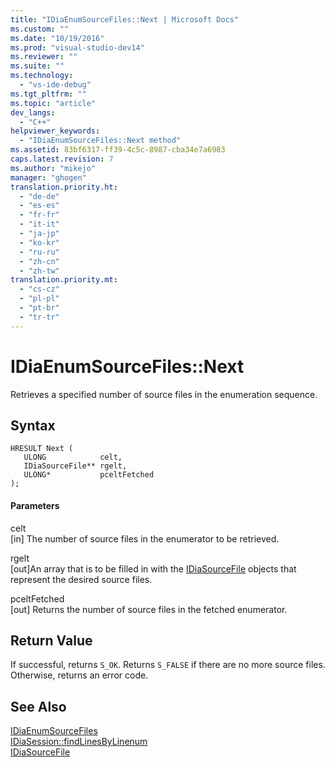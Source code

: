 ```yaml
---
title: "IDiaEnumSourceFiles::Next | Microsoft Docs"
ms.custom: ""
ms.date: "10/19/2016"
ms.prod: "visual-studio-dev14"
ms.reviewer: ""
ms.suite: ""
ms.technology: 
  - "vs-ide-debug"
ms.tgt_pltfrm: ""
ms.topic: "article"
dev_langs: 
  - "C++"
helpviewer_keywords: 
  - "IDiaEnumSourceFiles::Next method"
ms.assetid: 83bf6317-ff39-4c5c-8987-cba34e7a6983
caps.latest.revision: 7
ms.author: "mikejo"
manager: "ghogen"
translation.priority.ht: 
  - "de-de"
  - "es-es"
  - "fr-fr"
  - "it-it"
  - "ja-jp"
  - "ko-kr"
  - "ru-ru"
  - "zh-cn"
  - "zh-tw"
translation.priority.mt: 
  - "cs-cz"
  - "pl-pl"
  - "pt-br"
  - "tr-tr"
---
```

# IDiaEnumSourceFiles::Next
Retrieves a specified number of source files in the enumeration sequence.  
  
## Syntax  
  
```cpp#  
HRESULT Next (   
   ULONG            celt,  
   IDiaSourceFile** rgelt,  
   ULONG*           pceltFetched  
);  
```  
  
#### Parameters  
 celt  
 [in] The number of source files in the enumerator to be retrieved.  
  
 rgelt  
 [out]An array that is to be filled in with the [IDiaSourceFile](../debug-interface-access/idiasourcefile.md) objects that represent the desired source files.  
  
 pceltFetched  
 [out] Returns the number of source files in the fetched enumerator.  
  
## Return Value  
 If successful, returns `S_OK`. Returns `S_FALSE` if there are no more source files. Otherwise, returns an error code.  
  
## See Also  
 [IDiaEnumSourceFiles](../debug-interface-access/idiaenumsourcefiles.md)   
 [IDiaSession::findLinesByLinenum](../debug-interface-access/idiasession--findlinesbylinenum.md)   
 [IDiaSourceFile](../debug-interface-access/idiasourcefile.md)